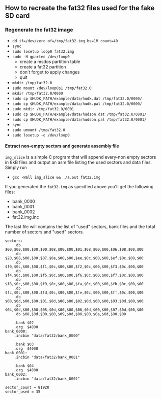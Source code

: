 ## How to recreate the fat32 files used for the fake SD card 

### Regenerate the fat32 image
- `dd if=/dev/zero of=/tmp/fat32.img bs=1M count=40`
- `sync`
- `sudo losetup loop0 fat32.img`
- `sudo -H gparted /dev/loop0`
  - create a msdos partition table
  - create a fat32 partition
  - don't forget to apply changes
  - quit
 - `mkdir /tmp/fat32.0`
- `sudo mount /dev/loop0p1 /tmp/fat32.0`
- `mkdir /tmp/fat32.0/0000`
- `sudo cp $HUDK_PATH/example/data/hudk.dat /tmp/fat32.0/0000/`
- `sudo cp $HUDK_PATH/example/data/hudk.pal /tmp/fat32.0/0000/`
- `sudo mkdir /tmp/fat32.0/0001`
- `sudo cp $HUDK_PATH/example/data/hudson.dat /tmp/fat32.0/0001/`
- `sudo cp $HUDK_PATH/example/data/hudson.pal /tmp/fat32.0/0001/`
- `sync`
- `sudo umount /tmp/fat32.0`
- `sudo losetup -d /dev/loop0`

#### Extract non-empty sectors and generate assembly file
`img_slice` is a simple C program that will append every-non empty sectors in 8kB files and output an asm file listing the used sectors and data files.
Simply run
- `gcc -Wall img_slice && ./a.out fat32.img`

If you generated the `fat32.img` as specified above you'll get the following files:
 - bank_0000
 - bank_0001
 - bank_0002
 - fat32.img.inc

The last file will contains the list of "used" sectors, bank files and the total number of sectors and "used" sectors.
```
sectors:
    .db $00,$00,$00,$00,$00,$08,$00,$00,$01,$08,$00,$00,$06,$08,$00,$00
    .db $20,$08,$00,$00,$87,$0a,$00,$00,$ee,$0c,$00,$00,$ef,$0c,$00,$00
    .db $f0,$0c,$00,$00,$f1,$0c,$00,$00,$f2,$0c,$00,$00,$f3,$0c,$00,$00
    .db $f4,$0c,$00,$00,$f5,$0c,$00,$00,$f6,$0c,$00,$00,$f7,$0c,$00,$00
    .db $f8,$0c,$00,$00,$f9,$0c,$00,$00,$fa,$0c,$00,$00,$fb,$0c,$00,$00
    .db $fc,$0c,$00,$00,$fd,$0c,$00,$00,$fe,$0c,$00,$00,$ff,$0c,$00,$00
    .db $00,$0d,$00,$00,$01,$0d,$00,$00,$02,$0d,$00,$00,$03,$0d,$00,$00
    .db $04,$0d,$00,$00,$05,$0d,$00,$00,$06,$0d,$00,$00,$07,$0d,$00,$00
    .db $08,$0d,$00,$00,$09,$0d,$00,$00,$0a,$0d,$00,$00

    .bank $02
    .org  $4000
bank_0000:
    .incbin "data/fat32/bank_0000"

    .bank $03
    .org  $4000
bank_0001:
    .incbin "data/fat32/bank_0001"

    .bank $04
    .org  $4000
bank_0002:
    .incbin "data/fat32/bank_0002"

sector_count = 81920
sector_used = 35
```
